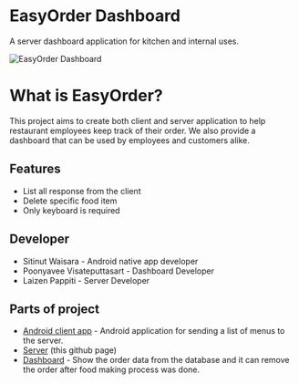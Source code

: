 # EasyOrder Dashboard
A server dashboard application for kitchen and internal uses.

![EasyOrder Dashboard](https://i.imgur.com/0nv7A3t.png)

# What is EasyOrder?
This project aims to create both client and server application to help restaurant employees keep track of their order. We also provide a dashboard that can be used by employees and customers alike.

## Features
- List all response from the client
- Delete specific food item
- Only keyboard is required

## Developer
- Sitinut Waisara - Android native app developer
- Poonyavee Visateputtasart - Dashboard Developer
- Laizen Pappiti - Server Developer

## Parts of project
- [Android client app](https://github.com/maxmacstn/EasyOrder-Android-Client) - Android application for sending a list of menus to the server.
- [Server](https://github.com/coregameHD/EasyOrderDashboard) (this github page)
- [Dashboard](https://github.com/coregameHD/EasyOrderDashboard) - Show the order data from the database and it can remove the order after food making process was done.

